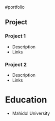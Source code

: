 #portfolio

##  Project
### Project 1
- Description
- Links

### Project 2
- Description
- Links

# Education
- Mahidol University
